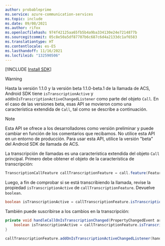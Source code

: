 ```yaml
---
author: probableprime
ms.service: azure-communication-services
ms.topic: include
ms.date: 09/08/2021
ms.author: rifox
ms.openlocfilehash: 974f42125aa65fb5b4a9ba334130e24e7214877b
ms.sourcegitcommit: 05c8e50a5df87707b6c687c6d4a2133dc1af6583
ms.translationtype: HT
ms.contentlocale: es-ES
ms.lasthandoff: 11/16/2021
ms.locfileid: "132590506"
---
```

[!INCLUDE [Install SDK](../install-sdk/install-sdk-android.md)]

> [!WARNING]
> Hasta la versión 1.1.0 y la versión beta 1.1.0-beta.1 de la llamada de ACS, Android SDK tiene `isTranscriptionActive` y `addOnIsTranscriptionActiveChangedListener` como parte del objeto `Call`. En el caso de las versiones beta, esas API se movieron como una característica extendida de `Call`, tal como se describe a continuación.

> [!NOTE]
> Esta API se ofrece a los desarrolladores como versión preliminar y puede cambiar en función de los comentarios que recibamos. No utilice esta API en un entorno de producción. Para usar esta API, utilice la versión "beta" del Android SDK de llamada de ACS.

La transcripción de llamadas es una característica extendida del objeto `Call` principal. Primero debe obtener el objeto de la característica de transcripción:

```java
TranscriptionCallFeature callTranscriptionFeature = call.feature(Features.TRANSCRIPTION);
```

Luego, a fin de comprobar si se está transcribiendo la llamada, revise la propiedad `isTranscriptionActive` de `callTranscriptionFeature`. Devuelve `boolean`.

```java
boolean isTranscriptionActive = callTranscriptionFeature.isTranscriptionActive();
```

También puede suscribirse a los cambios en la transcripción:

```java
private void handleCallOnIsTranscriptionChanged(PropertyChangedEvent args) {
    boolean isTranscriptionActive = callTranscriptionFeature.isTranscriptionActive();
}

callTranscriptionFeature.addOnIsTranscriptionActiveChangedListener(handleCallOnIsTranscriptionChanged);
```
